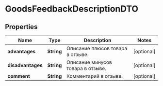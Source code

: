 

# GoodsFeedbackDescriptionDTO

## Properties

Name | Type | Description | Notes
------------ | ------------- | ------------- | -------------
**advantages** | **String** | Описание плюсов товара в отзыве. |  [optional]
**disadvantages** | **String** | Описание минусов товара в отзыве. |  [optional]
**comment** | **String** | Комментарий в отзыве. |  [optional]




